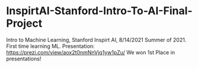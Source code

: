 # InspirtAI-Stanford-Intro-To-AI-Final-Project
Intro to Machine Learning, Stanford Inspirt AI, 8/14/2021 Summer of 2021. First time learning ML.
Presentation: https://prezi.com/view/aox2t0nmNnVjq1yw1pZu/
We won 1st Place in presentations!
